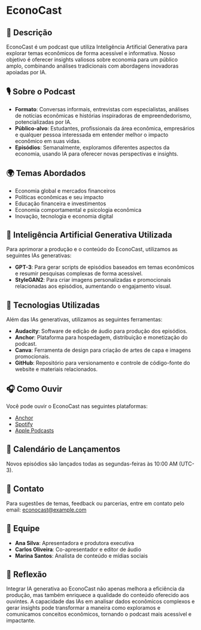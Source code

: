 # EconoCast

## 📒 Descrição
EconoCast é um podcast que utiliza Inteligência Artificial Generativa para explorar temas econômicos de forma acessível e informativa. Nosso objetivo é oferecer insights valiosos sobre economia para um público amplo, combinando análises tradicionais com abordagens inovadoras apoiadas por IA.

## 🎙️ Sobre o Podcast
- **Formato**: Conversas informais, entrevistas com especialistas, análises de notícias econômicas e histórias inspiradoras de empreendedorismo, potencializadas por IA.
- **Público-alvo**: Estudantes, profissionais da área econômica, empresários e qualquer pessoa interessada em entender melhor o impacto econômico em suas vidas.
- **Episódios**: Semanalmente, exploramos diferentes aspectos da economia, usando IA para oferecer novas perspectivas e insights.

## 🌍 Temas Abordados
- Economia global e mercados financeiros
- Políticas econômicas e seu impacto
- Educação financeira e investimentos
- Economia comportamental e psicologia econômica
- Inovação, tecnologia e economia digital

## 🤖 Inteligência Artificial Generativa Utilizada
Para aprimorar a produção e o conteúdo do EconoCast, utilizamos as seguintes IAs generativas:
- **GPT-3**: Para gerar scripts de episódios baseados em temas econômicos e resumir pesquisas complexas de forma acessível.
- **StyleGAN2**: Para criar imagens personalizadas e promocionais relacionadas aos episódios, aumentando o engajamento visual.

## 🚀 Tecnologias Utilizadas
Além das IAs generativas, utilizamos as seguintes ferramentas:
- **Audacity**: Software de edição de áudio para produção dos episódios.
- **Anchor**: Plataforma para hospedagem, distribuição e monetização do podcast.
- **Canva**: Ferramenta de design para criação de artes de capa e imagens promocionais.
- **GitHub**: Repositório para versionamento e controle de código-fonte do website e materiais relacionados.

## 🎧 Como Ouvir
Você pode ouvir o EconoCast nas seguintes plataformas:
- [Anchor](https://anchor.fm/econocast)
- [Spotify](https://open.spotify.com/show/econocast)
- [Apple Podcasts](https://podcasts.apple.com/econocast)

## 📅 Calendário de Lançamentos
Novos episódios são lançados todas as segundas-feiras às 10:00 AM (UTC-3).

## 📧 Contato
Para sugestões de temas, feedback ou parcerias, entre em contato pelo email: econocast@example.com

## 🎤 Equipe
- **Ana Silva**: Apresentadora e produtora executiva
- **Carlos Oliveira**: Co-apresentador e editor de áudio
- **Marina Santos**: Analista de conteúdo e mídias sociais

## 💭 Reflexão
Integrar IA generativa ao EconoCast não apenas melhora a eficiência da produção, mas também enriquece a qualidade do conteúdo oferecido aos ouvintes. A capacidade das IAs em analisar dados econômicos complexos e gerar insights pode transformar a maneira como exploramos e comunicamos conceitos econômicos, tornando o podcast mais acessível e impactante.


